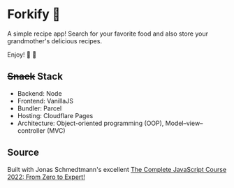 # Forkify 🍴

A simple recipe app! Search for your favorite food and also store your grandmother's delicious recipes. 

Enjoy! 🧇 🥩

## ~~Snack~~ Stack
- Backend: Node
- Frontend: VanillaJS
- Bundler: Parcel
- Hosting: Cloudflare Pages
- Architecture: Object-oriented programming (OOP), Model–view–controller (MVC)

## Source

Built with Jonas Schmedtmann's excellent [The Complete JavaScript Course 2022: From Zero to Expert!](https://www.udemy.com/course/the-complete-javascript-course/)


